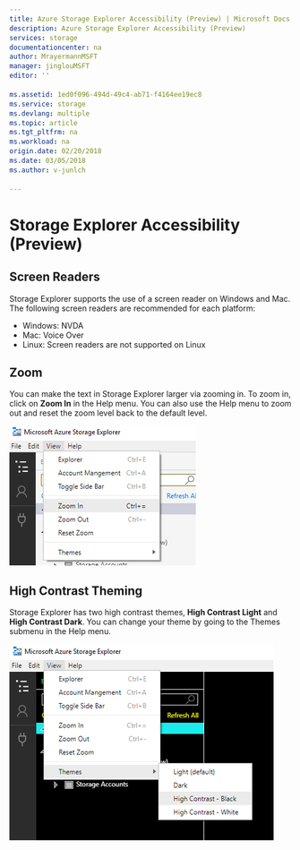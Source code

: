 ```yaml
---
title: Azure Storage Explorer Accessibility (Preview) | Microsoft Docs
description: Azure Storage Explorer Accessibility (Preview)
services: storage
documentationcenter: na
author: MrayermannMSFT
manager: jinglouMSFT
editor: ''

ms.assetid: 1ed0f096-494d-49c4-ab71-f4164ee19ec8
ms.service: storage
ms.devlang: multiple
ms.topic: article
ms.tgt_pltfrm: na
ms.workload: na
origin.date: 02/20/2018
ms.date: 03/05/2018
ms.author: v-junlch

---
```

# Storage Explorer Accessibility (Preview)
## Screen Readers
Storage Explorer supports the use of a screen reader on Windows and Mac. The following screen readers are recommended for each platform:
- Windows: NVDA
- Mac: Voice Over
- Linux: Screen readers are not supported on Linux

## Zoom
You can make the text in Storage Explorer larger via zooming in. To zoom in, click on **Zoom In** in the Help menu. You can also use the Help menu to zoom out and reset the zoom level back to the default level.

![Zoom options in the help menu][0]

## High Contrast Theming
Storage Explorer has two high contrast themes, **High Contrast Light** and **High Contrast Dark**. You can change your theme by going to the Themes submenu in the Help menu.

![Themes sub menu][1]

[0]: ./media/vs-azure-tools-storage-explorer-accessibility/Zoom.png
[1]: ./media/vs-azure-tools-storage-explorer-accessibility/HighContrast.png


